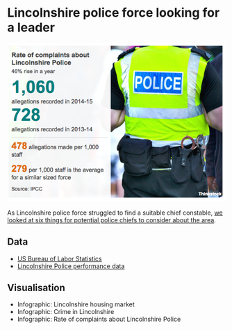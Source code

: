 # Lincolnshire police force looking for a leader

![](https://raw.githubusercontent.com/BBC-Data-Unit/lincs-police-leader/master/Rate%20of%20complaints%20about%20Lincolnshire%20Police.png)

As Lincolnshire police force struggled to find a suitable chief constable, [we looked at six things for potential police chiefs to consider about the area](http://www.bbc.co.uk/news/uk-england-lincolnshire-37750769).

## Data

* [US Bureau of Labor Statistics](http://www.bls.gov/oes/current/oes331012.htm)
* [Lincolnshire Police performance data](https://www.ipcc.gov.uk/force/lincolnshire-police/performance)

## Visualisation

* Infographic: Lincolnshire housing market
* Infographic: Crime in Lincolnshire
* Infographic: Rate of complaints about Lincolnshire Police
